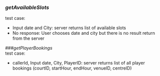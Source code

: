 ### _getAvailableSlots_  
test case:  
- Input date and City: server returns list of available slots  
- No response: User chooses date and city but there is no result return from the server  

###_getPlayerBookings_  
test case:  
- callerId, Input date, City, PlayerID: server returns list of all player bookings (courtID, startHour, endHour, venueID, centreID)
